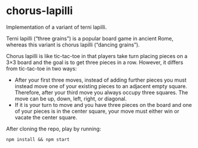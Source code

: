 # chorus-lapilli
Implementation of a variant of terni lapilli.

Terni lapilli (“three grains”) is a popular board game in ancient Rome, whereas this variant is chorus lapilli (“dancing grains”).

Chorus lapilli is like tic-tac-toe in that players take turn placing pieces on a 3×3 board and the goal is to get three pieces in a row. However, it differs from tic-tac-toe in two ways:

- After your first three moves, instead of adding further pieces you must instead move one of your existing pieces to an adjacent empty square. Therefore, after your third move you always occupy three squares. The move can be up, down, left, right, or diagonal.
- If it is your turn to move and you have three pieces on the board and one of your pieces is in the center square, your move must either win or vacate the center square.

After cloning the repo, play by running:
```
npm install && npm start
```